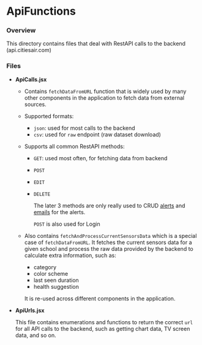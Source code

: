 # ApiFunctions

### Overview

This directory contains files that deal with RestAPI calls to the backend (api.citiesair.com)

### Files

- **ApiCalls.jsx**
  
	- Contains `fetchDataFromURL` function that is widely used by many other components in the application to fetch data from external sources.

  - Supported formats:
    - `json`: used for most calls to the backend
    - `csv`: used for `raw` endpoint (raw dataset download)

  - Supports all common RestAPI methods:
    - `GET`: used most often, for fetching data from backend
    - `POST`
    - `EDIT`
    - `DELETE`

      The later 3 methods are only really used to CRUD [alerts](src/Components/AirQuality/AirQualityAlerts) and [emails](src/Components/AirQuality/AirQualityAlerts/EmailsInput.jsx) for the alerts.

      `POST` is also used for Login

  -  Also contains `fetchAndProcessCurrentSensorsData` which is a special case of `fetchDataFromURL`. It fetches the current sensors data for a given school and process the raw data provided by the backend to calculate extra information, such as:
      - category
      - color scheme
      - last seen duration
      - health suggestion
    
      It is re-used across different components in the application.

- **ApiUrls.jsx**

  This file contains enumerations and functions to return the correct `url` for all API calls to the backend, such as getting chart data, TV screen data, and so on.